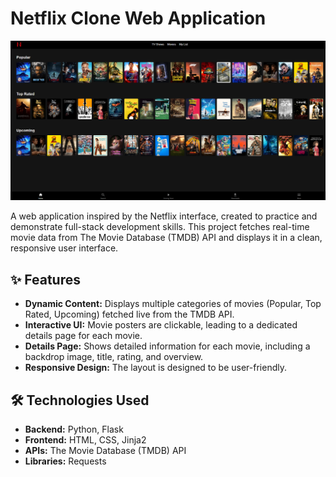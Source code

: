 # Netflix Clone Web Application

![Netflix Clone Screenshot](https://github.com/thanaponkr/Netflix-Clone-App/blob/main/NetflixCloneApp.png)

A web application inspired by the Netflix interface, created to practice and demonstrate full-stack development skills. This project fetches real-time movie data from The Movie Database (TMDB) API and displays it in a clean, responsive user interface.

## ✨ Features

-   **Dynamic Content:** Displays multiple categories of movies (Popular, Top Rated, Upcoming) fetched live from the TMDB API.
-   **Interactive UI:** Movie posters are clickable, leading to a dedicated details page for each movie.
-   **Details Page:** Shows detailed information for each movie, including a backdrop image, title, rating, and overview.
-   **Responsive Design:** The layout is designed to be user-friendly.

## 🛠️ Technologies Used

-   **Backend:** Python, Flask
-   **Frontend:** HTML, CSS, Jinja2
-   **APIs:** The Movie Database (TMDB) API
-   **Libraries:** Requests
